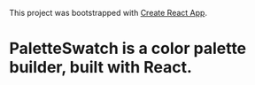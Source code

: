 This project was bootstrapped with [Create React App](https://github.com/facebook/create-react-app).

# PaletteSwatch is a color palette builder, built with React.

